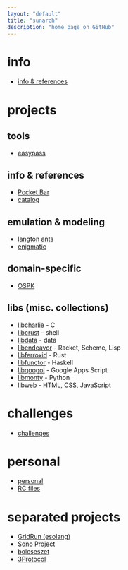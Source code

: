 ```yaml
---
layout: "default"
title: "sunarch"
description: "home page on GitHub"
---
```

# info

- [info & references](refs.md)

# projects

## tools

- [easypass](https://github.com/sunarch/easypass)

## info & references

- [Pocket Bar](https://sunarch.github.io/pocket-bar/)
- [catalog](https://sunarch.github.io/catalog/)

## emulation & modeling

- [langton ants](https://github.com/sunarch/langton-ants)
- [enigmatic](https://github.com/sunarch/enigmatic)

## domain-specific

- [OSPK](https://sunarch.github.io/ospk/)

## libs (misc. collections)

- [libcharlie](https://github.com/sunarch/libcharlie) - C
- [libcrust](https://github.com/sunarch/libcrust) - shell
- [libdata](https://github.com/sunarch/libdata) - data
- [libendeavor](https://github.com/sunarch/libendeavor) - Racket, Scheme, Lisp
- [libferroxid](https://github.com/sunarch/libfunctor) - Rust
- [libfunctor](https://github.com/sunarch/libweb) - Haskell
- [libgoogol](https://github.com/sunarch/libgoogol) - Google Apps Script
- [libmonty](https://github.com/sunarch/libmonty) - Python
- [libweb](https://sunarch.github.io/libweb/) - HTML, CSS, JavaScript

# challenges

- [challenges](challenges/challenges.md)

# personal

- [personal](personal/personal.md)
- [RC files](https://github.com/sunarch/sunarch-rc)

# separated projects

- [GridRun (esolang)](https://gridrun-esolang.github.io)
- [Sono Project](https://sono-project.github.io)
- [bolcseszet](https://bolcseszet.github.io)
- [3Protocol](https://bolcseszet.github.io)
